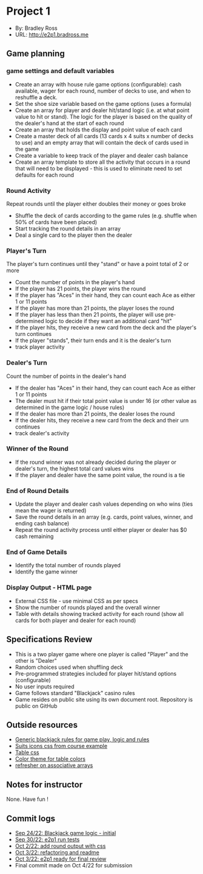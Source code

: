 # Project 1
+ By: Bradley Ross
+ URL: <http://e2p1.bradross.me>

## Game planning

### game settings and default variables
+ Create an array with house rule game options (configurable): cash available, wager for each round, number of decks to use, and when to reshuffle a deck. 
+ Set the shoe size variable based on the game options (uses a formula)
+ Create an array for player and dealer hit/stand logic (i.e. at what point value to hit or stand). The logic for the player is based on the quality of the dealer's hand at the start of each round
+ Create an array that holds the display and point value of each card
+ Create a master deck of all cards (13 cards x 4 suits x number of decks to use) and an empty array that will contain the deck of cards used in the game
+ Create a variable to keep track of the player and dealer cash balance
+ Create an array template to store all the activity that occurs in a round that will need to be displayed - this is used to eliminate need to set defaults for each round


### Round Activity
Repeat rounds until the player either doubles their money or goes broke
+ Shuffle the deck of cards according to the game rules (e.g. shuffle when 50% of cards have been placed)
+ Start tracking the round details in an array
+ Deal a single card to the player then the dealer

### Player's Turn 
The player's turn continues until they "stand" or have a point total of 2 or more
+ Count the number of points in the player's hand
+ If the player has 21 points, the player wins the round
+ If the player has "Aces" in their hand, they can count each Ace as either 1 or 11 points 
+ If the player has more than 21 points, the player loses the round
+ If the player has less than then 21 points, the player will use pre-determined logic to decide if they want an additional card "hit" 
+ If the player hits, they receive a new card from the deck and the player's turn continues
+ If the player "stands", their turn ends and it is the dealer's turn 
+ track player activity 

### Dealer's Turn 
Count the number of points in the dealer's hand
+ If the dealer has "Aces" in their hand, they can count each Ace as either 1 or 11 points
+ The dealer must hit if their total point value is under 16 (or other value as determined in the game logic / house rules)
+ If the dealer has more than 21 points, the dealer loses the round
+ If the dealer hits, they receive a new card from the deck and their urn continues
+ track dealer's activity 

### Winner of the Round
+ If the round winner was not already decided during the player or dealer's turn, the highest total card values wins
+ If the player and dealer have the same point value, the round is a tie

### End of Round Details
+ Update the player and dealer cash values depending on who wins (ties mean the wager is returned)
+ Save the round details in an array (e.g. cards, point values, winner, and ending cash balance)
+ Repeat the round activity process until either player or dealer has $0 cash remaining 

### End of Game Details
+ Identify the total number of rounds played
+ Identify the game winner 

### Display Output - HTML page
+ External CSS file - use minimal CSS as per specs
+ Show the number of rounds played and the overall winner
+ Table with details showing tracked activity for each round (show all cards for both player and dealer for each round) 

## Specifications Review
+ This is a two player game where one player is called "Player" and the other is "Dealer"
+ Random choices used when shuffling deck
+ Pre-programmed strategies included for player hit/stand options (configurable)
+ No user inputs required
+ Game follows standard "Blackjack" casino rules 
+ Game resides on public site using its own document root. Repository is public on GitHub

## Outside resources
+ [Generic blackjack rules for game play, logic and rules](https://en.wikipedia.org/wiki/Blackjack)
+ [Suits icons css from course example](https://hesweb.dev/files/e2p1-examples/war/)
+ [Table css](https://www.w3schools.com/css/tryit.asp?filename=trycss_table_fancy)
+ [Color theme for table colors](https://material.io/design/color/the-color-system.html#color-theme-creation)
+ [refresher on associative arrays](https://www.w3schools.com/php/php_arrays_associative.asp)


## Notes for instructor
None. Have fun ! 


## Commit logs
+ [Sep 24/22: Blackjack game logic - initial](https://github.com/bar181/e2/commit/30a5c5257c9fae788113446f540426e86a95e3f3)
+ [Sep 30/22: e2p1 run tests](https://github.com/bar181/e2/commit/c9a302e4c3f649d085b1c4a9844ae932d8908e68)
+ [Oct 2/22: add round output with css](https://github.com/bar181/e2/commit/4e4cde8f049a334bfba99ddc312b6d6075b6dfae)
+ [Oct 3/22: refactoring and readme](https://github.com/bar181/e2/commit/f2cda83316f4ea26735ef93c05370fe4f710efd6)
+ [Oct 3/22: e2p1 ready for final review](https://github.com/bar181/e2/commit/8fb83a454441da62daf3165db55a5dfa7a827526)
+ Final commit made on Oct 4/22 for submission